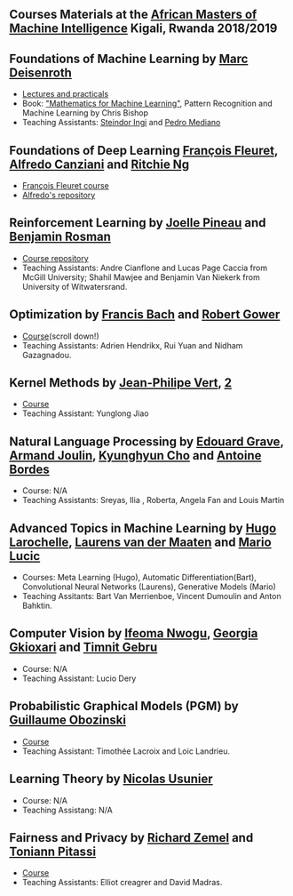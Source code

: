 ## Courses Materials at the [African Masters of Machine Intelligence](https://aimsammi.org) Kigali, Rwanda 2018/2019

## Foundations of Machine Learning by [Marc Deisenroth](https://deisenroth.cc/)
* [Lectures and practicals](https://deisenroth.cc/teaching/2018-19/foundations-of-machine-learning/)
* Book: ["Mathematics for Machine Learning"](https://mml-book.github.io/), Pattern Recognition and Machine Learning by Chris Bishop
* Teaching Assistants: [Steindor Ingi](https://www.linkedin.com/in/steindorsaemundsson/?originalSubdomain=uk) and  [Pedro Mediano](https://www.doc.ic.ac.uk/~pam213/)
## Foundations of Deep Learning [François Fleuret](https://www.idiap.ch/~fleuret/), [Alfredo Canziani](https://github.com/Atcold) and [Ritchie Ng](https://www.ritchieng.com/)
* [François Fleuret course](https://fleuret.org/ammi-2018/)
* [Alfredo's repository](https://github.com/Atcold/pytorch-Deep-Learning-Minicourse)

## Reinforcement Learning by [Joelle Pineau](https://research.fb.com/people/pineau-joelle/) and [Benjamin Rosman](https://www.benjaminrosman.com/)
* [Course repository](https://github.com/andrecianflone/rl_at_ammi)
* Teaching Assistants: Andre Cianflone and Lucas Page Caccia from McGill University; Shahil Mawjee and Benjamin Van Niekerk from University of Witwatersrand.

## Optimization by [Francis Bach](https://www.di.ens.fr/~fbach/) and [Robert Gower](https://gowerrobert.github.io/)
* [Course](https://gowerrobert.github.io/#teaching)(scroll down!)
* Teaching Assistants: Adrien Hendrikx, Rui Yuan and Nidham Gazagnadou.

## Kernel Methods by [Jean-Philipe Vert](http://members.cbio.mines-paristech.fr/~jvert/), [2](https://research.google/people/JeanPhilippeVert/)
* [Course](http://members.cbio.mines-paristech.fr/~jvert/teaching/)
* Teaching Assistant: Yunglong Jiao

## Natural Language Processing by [Edouard Grave](), [Armand Joulin](), [Kyunghyun Cho](http://www.kyunghyuncho.me/) and [Antoine Bordes]()
* Course: N/A
* Teaching Assistants: Sreyas, Ilia , Roberta, Angela Fan and Louis Martin

## Advanced Topics in Machine Learning by [Hugo Larochelle](http://www.dmi.usherb.ca/~larocheh/index_en.html), [Laurens van der Maaten](https://lvdmaaten.github.io/) and [Mario Lucic]()
* Courses: Meta Learning (Hugo), Automatic Differentiation(Bart), Convolutional Neural Networks (Laurens), Generative Models (Mario) 
* Teaching Assitants: Bart Van Merrienboe, Vincent Dumoulin and Anton Bahktin.

## Computer Vision by [Ifeoma Nwogu](https://www.cs.rit.edu/dr-ifoema-nwogu), [Georgia Gkioxari](https://gkioxari.github.io/) and [Timnit Gebru](http://ai.stanford.edu/~tgebru/)
* Course: N/A
* Teaching Assistant: Lucio Dery

## Probabilistic Graphical Models (PGM) by [Guillaume Obozinski](http://imagine.enpc.fr/%7Eobozinsg/)
* [Course](https://github.com/timlacroix/pgm_ammi)
* Teaching Assistant: Timothée Lacroix and Loic Landrieu.

## Learning Theory by [Nicolas Usunier]()
* Course: N/A
* Teaching Assistang: N/A

## Fairness and Privacy by [Richard Zemel](https://vectorinstitute.ai/team/richard-zemel/) and [Toniann Pitassi](https://www.cs.toronto.edu/~toni/)
* [Course](https://github.com/ecreager/ammi-fairness-and-privacy/tree/master/slides)
* Teaching Assistants: Elliot creagrer and David Madras.
